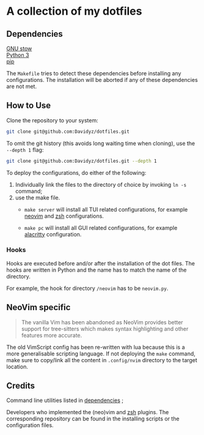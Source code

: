 # A collection of my dotfiles  

## Dependencies

[GNU stow](https://www.gnu.org/software/stow/)  
[Python 3](https://www.python.org/)  
[pip](https://pypi.org/project/pip/)

The `Makefile` tries to detect these dependencies before installing any
configurations. The installation will be aborted if any of these dependencies
are not met.

## How to Use
Clone the repository to your system:
```sh
git clone git@github.com:Davidyz/dotfiles.git
```
To omit the git history (this avoids long waiting time when cloning), use the 
`--depth 1` flag:
```sh
git clone git@github.com:Davidyz/dotfiles.git --depth 1
```

To deploy the configurations, do either of the following:
1. Individually link the files to the directory of choice by invoking `ln -s`
command;
2. use the make file.  
    * `make server` will install all TUI related configurations, for example 
    [neovim][nvim_url] and [zsh][zsh_url] configurations.  

    * `make pc` will install all GUI related configurations, for example 
    [alacritty][alacritty_url] configuration.

### Hooks
Hooks are executed before and/or after the installation of the dot files. The
hooks are written in Python and the name has to match the name of the directory.

For example, the hook for directory `/neovim` has to be `neovim.py`.


## NeoVim specific
> The vanilla Vim has been abandoned as NeoVim provides better support for
> tree-sitters which makes syntax highlighting and other features more accurate.

The old VimScript config has been re-written with lua because this is a more
generalisable scripting language. If not deploying the `make` command, make sure
to copy/link all the content in `.config/nvim` directory to the target location.

## Credits
Command line utilities listed in [dependencies](Dependencies) ;

Developers who implemented the (neo)vim and [zsh][zsh_url] plugins. The
corresponding repository can be found in the installing scripts or the
configuration files.

[nvim_url]: https://neovim.io/
[zsh_url]: https://www.zsh.org/
[alacritty_url]: https://github.com/alacritty/alacritty
